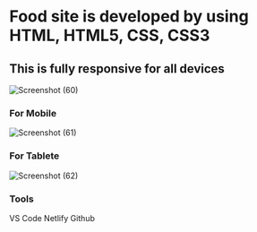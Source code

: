 <h1>Food site is developed by using HTML, HTML5, CSS, CSS3</h>
<h2>This is fully responsive for all devices</h2>
 


![Screenshot (60)](https://user-images.githubusercontent.com/118080170/209472808-343cd9de-19c2-42bc-96e4-85a42564e677.png)

   
   
   
   
   
   <h3>For Mobile</h3>
   
   
   
   
   
   
   
![Screenshot (61)](https://user-images.githubusercontent.com/118080170/209472966-66473502-46db-4b29-bc96-30cbf9c6b9c9.png)


 





<h3>For Tablete</h3>







![Screenshot (62)](https://user-images.githubusercontent.com/118080170/209472980-a19f1319-95dd-4f7f-baf9-6fcd13492e7c.png)


 
 
 
 <h3>Tools</h3>
 VS Code
 Netlify
 Github
